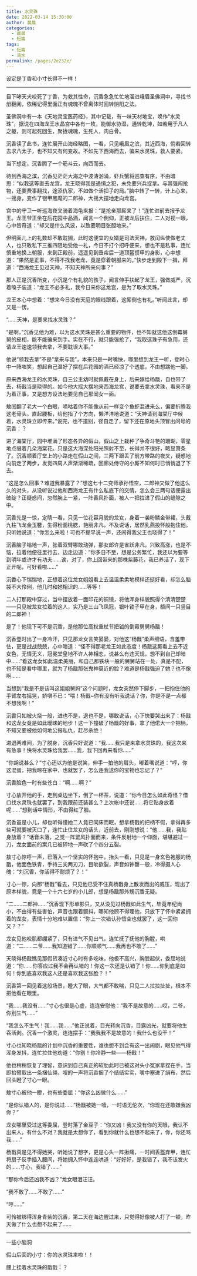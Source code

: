 ```yaml
---
title: 水灵珠
date: 2022-03-14 15:30:00
author: 晨晨
categories: 
  - 晨晨
  - 短篇
tags: 
  - 短篇
  - 清水
permalink: /pages/2e232e/
---
```


设定是丁香和小寸长得不一样！
<!-- more -->

---

目下哮天犬咬死了丁香，为救其性命，沉香急急忙忙地溜进峨眉圣佛洞中，寻找书册翻阅，依稀记得里面正有魂魄不曾离体时回转阴阳之法。

圣佛洞中有一本《天地灵宝医药经》，其中记载，有一味天材地宝，唤作“水灵珠”，据说在四海龙王水晶宫中各有一枚，能御水协湿，通转乾坤，如若用于凡人之躯，则可起死回生，聚拢魂魄，生死人，肉白骨。

沉香读了此书，连忙展开山海经略图，一看，只见峨眉之滨，其近西海，倘若回转去求八太子，也不知又有何变故。不如先下西海而去，骗来水灵珠，救人要紧。

当下想定，沉香腾了一个筋斗云，向西而去。

待到西海之滨，沉香见茫茫大海之中波涛汹涌，虾兵蟹将巡查有序，不由暗思：“似我这等直去龙宫，龙王晓得我是通缉之犯，未免要兴兵捉拿。与其强闯抢物，还要费事翻找，途添仇家，不如做个活扣子的局。”脑中转了一转，计上心来，一摇身，变作了银甲黑麾的二郎神，大摇大摆地走向龙宫。

宫中的守卫一听巡海夜叉骑着海龟来报：“是抢亲那厮来了！”连忙进前去报予龙王。龙王爷正坐在后花园中品酒，闻言一个倒仰，正被龙后扶住，二人对视一眼，心中皆奇道：“却又是什么风波，以致要明目张胆地来。”

但明面儿上的礼数却不敢耽搁，此时这便宜的女婿是司法天神，敖闰纵使做老丈人，也只敢私下三推四阻地受他一礼，今日不打个招呼便来，想也不是私事，连忙慎重地换上朝服，来到正殿前，遥遥见到垂帘后一道顶盔掼甲的身影，心中想道：“果然是正事，不得不找我老龙，竟是穿着朝服来的。”快步走到殿下一揖，拜道：“西海龙王见过天神，不知天神所来何事？”

那人正是沉香所变，小沉是个有礼貌的孩子，闻言伸手扶起了龙王，强做威严，沉着嗓子装道：“龙王不必多礼，我今日来你这龙宫，是为了取水灵珠。”

龙王本心中想着：“想来今日没有天庭的眼线跟着，这厮倒也有礼。”听闻此言，却又是一愣。

“……天神，是要来找水灵珠？”

“是啊，”沉香见他为难，以为这水灵珠是甚么重要的物件，也不知就这他这倒霉舅舅的皮相，能不能骗来到手。实在不行，就只能强抢了，“我取这珠子有急用，还请龙王速速领我去拿，不要耽误大事。”

他说“领我去拿”不是“拿来与我”，本来只是一时嘴快，哪里想到龙王一听，登时心中一阵嗤笑，想起自己温好了摆在后花园的酒已经凉了个透底，不由想踹他一脚。

原来西海龙王的水灵珠，自三公主幼时就佩戴在身上，后来嫁给杨戬，自也带了去，杨戬当是晓得的。如今他大摇大摆地来西海龙宫，说要去拿水灵珠，看来不是为着正事，又是想方设法地要见自己那闺女一面。

敖闰翻了老大一个白眼，嘀咕着你不能像从前一样变个鱼虾混进来么，偏要折腾我这老骨头。直起腰板，给他指了个方向，懒洋洋地说道：“天神请到海棠厅中候着，水灵珠立即传来。”说完，也不道别，径自走了，留下还在原地头顶冒出问号的沉香：？

进了海棠厅，园中堆满了形态各异的假山，假山之上栽种了争奇斗艳的珊瑚，零星地点缀着几朵海棠花。只是这大海深处阳光照射不至，长得并不很好，略显萧条了。沉香顺着厅堂上的小路走在假山之间，三两下跟丢了前方带路的夜叉，疑惑地向前走了两步，发觉四周人声渐渐稀疏，回廊处侍守的小厮不知何时已悄悄退了下去。

“这是怎么回事？难道我暴露了？”想这七十二变师承孙悟空，二郎神又做了他这么久的对头，从没听说过他和西海龙王有什么私底下的交情，怎么会三两句话便露出破绽？正疑惑间，忽然腕上一紧，一阵香风扑面，被人一把拉进了假山的缝隙之中。

沉香先是一惊，定睛一看，只见一位花容月貌的龙女，身着一袭粉鳞金带裙，头戴九柱飞龙金玉簪，生得粉面桃腮，艳丽非凡，不及说话，居然乳燕投怀般抱住他，只听她说道：“你怎么来啦！可也不提早说一声，还闹得我父王也晓得了！”

沉香脑子嗡地一声，张着双臂哪敢动弹，那女郎许是雀跃非凡，兴致高涨，也是不恼，拉着他便往里行去，边走边道：“你多日不至，想是公务繁忙，我还以为要等到明年或许才有功夫……诶，对了，你上回带来的那株紫藤花，我已养活了，现下正开呢，可好看啦……”

沉香心下惴惴地，正想着这位龙女姐姐看上去温温柔柔地模样还挺好看，却怎么脑袋不大伶俐，他几时和她相识的……等等！

二人打那殿中穿过，当中摆放着一面印花的铜镜，将他浑身样貌照得个清清楚楚——只见被龙女拉着的这人，实乃是三山飞凤冠，银叶锁子甲在身，额间一只竖目的二郎神！

是了！他现下可不是沉香，是他那位高权重杖节把钺的倒霉舅舅杨戬！

沉香登时出了一身冷汗，只见那龙女言笑晏晏，对他这“杨戬”柔声细语，含羞带怯，更是战战兢兢，心中暗道：“怪不得那老龙王如此态度！杨戬这厮看上去不近女色，无情无义，冠冕堂皇地不许人神相恋，说甚么有违天规，想不到自己却暗中……”看这龙女如此温柔美丽，和自己那铁块一般的舅舅站在一处，真是不配，也不知是看中哪里，就为了杨戬那张鬼神莫近的脸？难道是杨戬强迫了她？也不像啊……

当想到“我是不是该叫这姐姐舅妈”这个问题时，龙女突然停下脚步，一把抱住他的手臂左右摇晃，娇嗔不已：“喂！杨戬~你有没有听我说话？你，你是不是一点都不想我啊！”

沉香只如被火烧一般，进也不是，退也不是，哪敢说话，心下快要哭出来了：杨戬和这龙女竟是如此暧昧的地步！这一下撞破了杨戬的好事，拿了他偌大一个把柄，不知又要被他如何地公报私仇，赶尽杀绝！

进退两难间，为了脱身，沉香只好说道：“我……我只是来拿水灵珠的，我这次来有急事！快将水灵珠给我罢……我，我下回再来看你……”

“你胡说甚么？”寸心还以为他是说笑，伸手一拍他的肩头，嘟着嘴说道：“哼，你这混蛋，把我晾在家中，也就罢了，怎么连我送你的宝物也忘记了？”

沉香脸色一时有些苍白：“啊……啊？”

寸心放开他的手，走到桌边坐下，倒了一杯茶，说道：“你今日怎么如此奇怪？借口找水灵珠也就罢了，到我跟前还装甚么？上次帐中还说……将它贴身放着呢……”想到话中情形，不由得红了脸。

沉香虽是小儿，却也听得懂她二人竟已同床而眠，想拿杨戬的把柄不假，拿得再多些可就要被灭口了，连忙止住龙女的话头，近前去，刚刚想说：“他……我，我贴身放着？”话音未落，之觉一阵罡风扑面而来，条件反射地一个仰面，堪堪避过一刀，龙女面前的案几已被砰地一声砍了个四分五裂。

敖寸心惊呼一声，已落入一个坚实的怀抱中，抬头一看，只见是一身玄色袍服的杨戬，他面色铁青，手持三尖两刃刀，目呲欲裂，声音如钟罄一般，冷得摄人心魄：“刘沉香，你活得不耐烦了？！”

寸心一惊，向那“杨戬”看去，只见他已受不住真杨戬身上散发而出的威压，现出了原本样貌，竟是一个十六七岁的小儿郎，想是杨戬那外甥沉香无疑。

“二……二郎神……”沉香现下形单影只，又从没见过杨戬如此生气，毕竟年纪尚小，不由得有些害怕，声音也跟着颤抖，哪知他顾不得理他，只放下了怀中紧紧拥着的龙女，表情十分地难以置信：“你上一次错认孙悟空也就罢了，这一回你又？？”

龙女见他咬肌都绷紧了，只有进气不见出气，连忙抚了抚他的胸膛，哄道：“二……二爷……我知道错了……你顺顺气……我再也不敢了……”

天晓得杨戬瞧见那假货凑近寸心时有多吃味，他极不高兴，胸腔起伏，委屈地说道：“你……你答应过我不会再认错的！你这一次还是认错了！你……你到底是如何！你到底喜欢我这人还是喜欢我这张脸？！”

沉香第一回见着这般场景，瞪大了眼，大气都不敢喘，只见二人拉拉扯扯，根本不把他看在眼里。

“我……我没有……”寸心也很是心虚，连连安慰他：“我不是故意的……哎，二爷，你别生气……”

“我怎么不生气！我……我……”他正说着，目光转向沉香，目露凶光，就要将他生吞活剥。沉香一个激灵，连连摆手：“我我我不是故意的！我什么也没干！”

寸心也知晓杨戬的计划中沉香的重要性，谁也想不到会有这一出闹剧，眼见他气得浑身发抖，连忙拉住他劝道：“你别！你冷静一些——杨戬！”

他也稍稍恢复了理智，意识到自己真正的软肋此时已被这对头小冤家拿捏在手，当即抬臂取出一条捆仙绳，嗖的一声将沉香捆了个结结实实，嘴中塞进了绢布，然后回头瞪了寸心一眼。

敖寸心被他一瞪，也有些委屈：“你这么凶做什么……”

“是你认错人的，是你说过……”杨戬被她一噎，一时语无伦次，“你现在还敢嫌我凶你？”

龙女哪里受过这等委屈，登时落了金豆子：“你又凶！我又没有你的天眼，我认不出来人，有什么不对？我就是太想你了，看到你就什么也想不起来了，你，你还骂我……”

杨戬真是见不得她哭，听她说了想字，更是心头一阵揪痛，一时间丢盔弃甲，连忙将扇子反手插入腰间，将她拥入怀中连连哄道：“好好好，是我错了，我不该发火的……寸心，我错了……”

“那你今后还凶我不凶？”龙女眼泪汪汪。

“我不敢了……不敢了……”

“哼……”

可怜被绑得浑身青紫的沉香，第二天在海边醒过来，只觉得好像被人打了一顿，昨天做了什么也想不起来了……

---

一些小脑洞

假山后面的小寸：你的水灵珠来啦！！

腰上挂着水灵珠的戬戬：？
